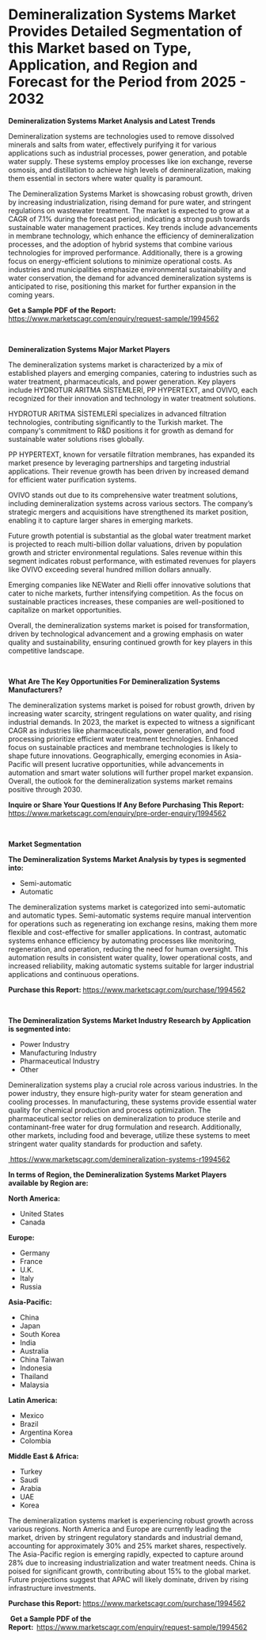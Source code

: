 <p><h1>Demineralization Systems Market Provides Detailed Segmentation of this Market based on Type, Application, and Region and Forecast for the Period from 2025 - 2032</h1></p><p><strong>Demineralization Systems Market Analysis and Latest Trends</strong></p>
<p><p>Demineralization systems are technologies used to remove dissolved minerals and salts from water, effectively purifying it for various applications such as industrial processes, power generation, and potable water supply. These systems employ processes like ion exchange, reverse osmosis, and distillation to achieve high levels of demineralization, making them essential in sectors where water quality is paramount.</p><p>The Demineralization Systems Market is showcasing robust growth, driven by increasing industrialization, rising demand for pure water, and stringent regulations on wastewater treatment. The market is expected to grow at a CAGR of 7.1% during the forecast period, indicating a strong push towards sustainable water management practices. Key trends include advancements in membrane technology, which enhance the efficiency of demineralization processes, and the adoption of hybrid systems that combine various technologies for improved performance. Additionally, there is a growing focus on energy-efficient solutions to minimize operational costs. As industries and municipalities emphasize environmental sustainability and water conservation, the demand for advanced demineralization systems is anticipated to rise, positioning this market for further expansion in the coming years.</p></p>
<p><strong>Get a Sample PDF of the Report:&nbsp;</strong> <a href="https://www.marketscagr.com/enquiry/request-sample/1994562?utm_campaign=1097&utm_medium=2&utm_source=Github&utm_content=ia&utm_term=12042025&utm_id=demineralization-systems">https://www.marketscagr.com/enquiry/request-sample/1994562</a></p>
<p>&nbsp;</p>
<p><strong>Demineralization Systems Major Market Players</strong></p>
<p><p>The demineralization systems market is characterized by a mix of established players and emerging companies, catering to industries such as water treatment, pharmaceuticals, and power generation. Key players include HYDROTUR ARITMA SİSTEMLERİ, PP HYPERTEXT, and OVIVO, each recognized for their innovation and technology in water treatment solutions.</p><p>HYDROTUR ARITMA SİSTEMLERİ specializes in advanced filtration technologies, contributing significantly to the Turkish market. The company's commitment to R&D positions it for growth as demand for sustainable water solutions rises globally. </p><p>PP HYPERTEXT, known for versatile filtration membranes, has expanded its market presence by leveraging partnerships and targeting industrial applications. Their revenue growth has been driven by increased demand for efficient water purification systems.</p><p>OVIVO stands out due to its comprehensive water treatment solutions, including demineralization systems across various sectors. The company’s strategic mergers and acquisitions have strengthened its market position, enabling it to capture larger shares in emerging markets. </p><p>Future growth potential is substantial as the global water treatment market is projected to reach multi-billion dollar valuations, driven by population growth and stricter environmental regulations. Sales revenue within this segment indicates robust performance, with estimated revenues for players like OVIVO exceeding several hundred million dollars annually.</p><p>Emerging companies like NEWater and Rielli offer innovative solutions that cater to niche markets, further intensifying competition. As the focus on sustainable practices increases, these companies are well-positioned to capitalize on market opportunities.</p><p>Overall, the demineralization systems market is poised for transformation, driven by technological advancement and a growing emphasis on water quality and sustainability, ensuring continued growth for key players in this competitive landscape.</p></p>
<p>&nbsp;</p>
<p><strong>What Are The Key Opportunities For Demineralization Systems Manufacturers?</strong></p>
<p><p>The demineralization systems market is poised for robust growth, driven by increasing water scarcity, stringent regulations on water quality, and rising industrial demands. In 2023, the market is expected to witness a significant CAGR as industries like pharmaceuticals, power generation, and food processing prioritize efficient water treatment technologies. Enhanced focus on sustainable practices and membrane technologies is likely to shape future innovations. Geographically, emerging economies in Asia-Pacific will present lucrative opportunities, while advancements in automation and smart water solutions will further propel market expansion. Overall, the outlook for the demineralization systems market remains positive through 2030.</p></p>
<p><strong>Inquire or Share Your Questions If Any Before Purchasing This Report:</strong> <a href="https://www.marketscagr.com/enquiry/pre-order-enquiry/1994562?utm_campaign=1097&utm_medium=2&utm_source=Github&utm_content=ia&utm_term=12042025&utm_id=demineralization-systems">https://www.marketscagr.com/enquiry/pre-order-enquiry/1994562</a></p>
<p>&nbsp;</p>
<p><strong>Market Segmentation</strong></p>
<p><strong>The Demineralization Systems Market Analysis by types is segmented into:</strong></p>
<p><ul><li>Semi-automatic</li><li>Automatic</li></ul></p>
<p><p>The demineralization systems market is categorized into semi-automatic and automatic types. Semi-automatic systems require manual intervention for operations such as regenerating ion exchange resins, making them more flexible and cost-effective for smaller applications. In contrast, automatic systems enhance efficiency by automating processes like monitoring, regeneration, and operation, reducing the need for human oversight. This automation results in consistent water quality, lower operational costs, and increased reliability, making automatic systems suitable for larger industrial applications and continuous operations.</p></p>
<p><strong>Purchase this Report:&nbsp;</strong><a href="https://www.marketscagr.com/purchase/1994562?utm_campaign=1097&utm_medium=2&utm_source=Github&utm_content=ia&utm_term=12042025&utm_id=demineralization-systems">https://www.marketscagr.com/purchase/1994562</a></p>
<p>&nbsp;</p>
<p><strong>The Demineralization Systems Market Industry Research by Application is segmented into:</strong></p>
<p><ul><li>Power Industry</li><li>Manufacturing Industry</li><li>Pharmaceutical Industry</li><li>Other</li></ul></p>
<p><p>Demineralization systems play a crucial role across various industries. In the power industry, they ensure high-purity water for steam generation and cooling processes. In manufacturing, these systems provide essential water quality for chemical production and process optimization. The pharmaceutical sector relies on demineralization to produce sterile and contaminant-free water for drug formulation and research. Additionally, other markets, including food and beverage, utilize these systems to meet stringent water quality standards for production and safety.</p></p>
<p><a href="https://www.marketscagr.com/demineralization-systems-r1994562?utm_campaign=1097&utm_medium=2&utm_source=Github&utm_content=ia&utm_term=12042025&utm_id=demineralization-systems">&nbsp;https://www.marketscagr.com/demineralization-systems-r1994562</a></p>
<p><strong>In terms of Region, the Demineralization Systems Market Players available by Region are:</strong></p>
<p>
    <p> <strong> North America: </strong>
        <ul>
            <li>United States</li>
            <li>Canada</li>
        </ul>
        </p> 
    <p> <strong> Europe: </strong>
        <ul>
            <li>Germany</li>
            <li>France</li>
            <li>U.K.</li>
            <li>Italy</li>
            <li>Russia</li>
        </ul>
        </p> 
    <p> <strong> Asia-Pacific: </strong>
        <ul>
            <li>China</li>
            <li>Japan</li>
            <li>South Korea</li>
            <li>India</li>
            <li>Australia</li>
            <li>China Taiwan</li>
            <li>Indonesia</li>
            <li>Thailand</li>
            <li>Malaysia</li>
        </ul>
        </p> 
    <p> <strong> Latin America: </strong>
        <ul>
            <li>Mexico</li>
            <li>Brazil</li>
            <li>Argentina Korea</li>
            <li>Colombia</li>
        </ul>
        </p> 
    <p> <strong> Middle East & Africa: </strong>
        <ul>
            <li>Turkey</li>
            <li>Saudi</li>
            <li>Arabia</li>
            <li>UAE</li>
            <li>Korea</li>
        </ul>
    </p>
    </p>
<p><p>The demineralization systems market is experiencing robust growth across various regions. North America and Europe are currently leading the market, driven by stringent regulatory standards and industrial demand, accounting for approximately 30% and 25% market shares, respectively. The Asia-Pacific region is emerging rapidly, expected to capture around 28% due to increasing industrialization and water treatment needs. China is poised for significant growth, contributing about 15% to the global market. Future projections suggest that APAC will likely dominate, driven by rising infrastructure investments.</p></p>
<p><strong>Purchase this Report: </strong><a href="https://www.marketscagr.com/purchase/1994562?utm_campaign=1097&utm_medium=2&utm_source=Github&utm_content=ia&utm_term=12042025&utm_id=demineralization-systems">https://www.marketscagr.com/purchase/1994562</a></p>
<p>&nbsp;<strong>Get a Sample PDF of the Report:&nbsp;&nbsp;</strong><a href="https://www.marketscagr.com/enquiry/request-sample/1994562?utm_campaign=1097&utm_medium=2&utm_source=Github&utm_content=ia&utm_term=12042025&utm_id=demineralization-systems">https://www.marketscagr.com/enquiry/request-sample/1994562</a></p>
<p><strong></strong></p>
<p><p></p><p></p><p></p></p>